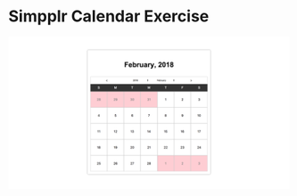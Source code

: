 # Simpplr Calendar Exercise

![screenshot](https://github.com/paulwroe16/simpplr-calendar-exercise/blob/master/screenshot.png)

